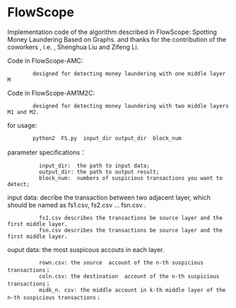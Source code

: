 # FlowScope
Implementation code of the algorithm described in FlowScope: Spotting Money Laundering Based on Graphs. and thanks for the contribution of the coworkers , i.e. , Shenghua Liu and Zifeng Li.


Code in  FlowScope-AMC:

            designed for detecting money laundering with one middle layer M
            
Code in  FlowScope-AM1M2C:

            designed for detecting money laundering with two middle layers M1 and M2.  

for usage:

            python2  FS.py  input_dir output_dir  block_num 
       
       
parameter specifications：

              input_dir:  the path to input data; 
              output_dir: the path to output result;
              block_num:  numbers of suspicious transactions you want to detect;
  
  input data: decribe the transaction between two  adjacent layer, which should be named as fs1.csv, fs2.csv ... fsn.csv . 
              
              fs1.csv describes the transactions be source layer and the first middle layer.  
              fsn.csv describes the transactions be source layer and the first middle layer.  
               
  ouput data: the most suspicous accouts in each layer. 

              rown.csv: the source  account of the n-th suspicious transactions；
              coln.csv: the destination  account of the n-th suspicious transactions；
              midk_n. csv: the middle account in k-th middle layer of the n-th suspicious transactions；
             
  

  

